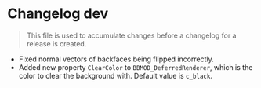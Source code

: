 # Changelog dev
> This file is used to accumulate changes before a changelog for a release is created.

* Fixed normal vectors of backfaces being flipped incorrectly.
* Added new property `ClearColor` to `BBMOD_DeferredRenderer`, which is the color to clear the background with. Default value is `c_black`.
